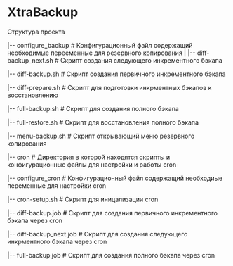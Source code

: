 # XtraBackup

Структура проекта

|-- configure_backup      # Конфигурационный файл содержащий необходимые перееменные для резервного копирования
|
|-- diff-backup_next.sh   # Скрипт создания следующего инкрементного бэкапа

|-- diff-backup.sh            # Скрипт создания первичного инкрементного бэкапа

|-- diff-prepare.sh           # Скрипт для подготовки инкрментных бэкапов к восстановлению

|-- full-backup.sh            # Скрипт для создания полного бэкапа

|-- full-restore.sh           # Скрипт для восстановления полного бэкапа

|-- menu-backup.sh            # Скрипт открывающий меню резервного копирования

|-- cron                      # Директория в которой находятся скрипты и конфигурационные файлы для настройки и работы cron

|-- configure_cron        # Конфигурационный файл содержащий необходиые переменные для настройки cron

|-- cron-setup.sh         # Скрипт для иницализации cron

|-- diff-backup.job       # Скрипт для создания первичного инкрементного бэкапа через cron

|-- diff-backup_next.job  # Скрипт для создания следующего инкрментного бэкапа через cron

|-- full-backup.job       # Скрипт для создания полного бэкапа через cron
